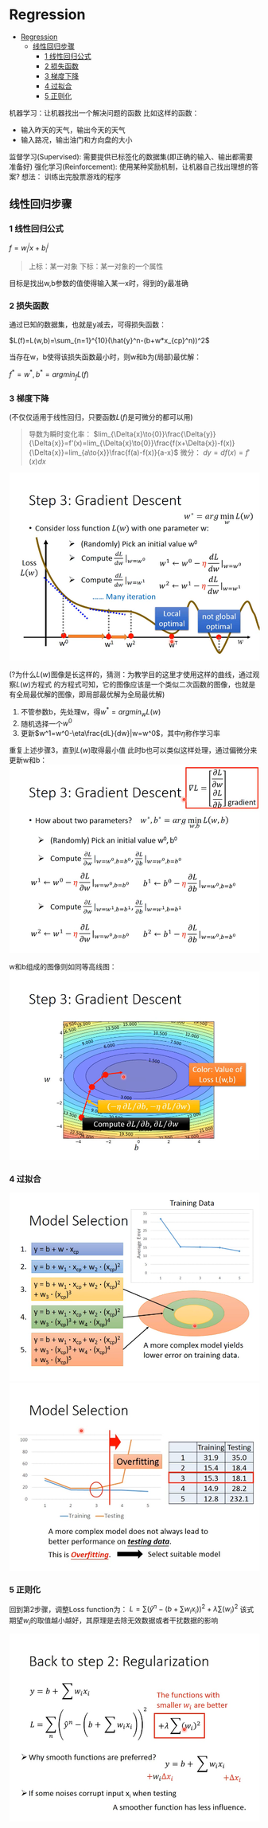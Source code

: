 # Regression

- [Regression](#regression)
  - [线性回归步骤](#线性回归步骤)
    - [1 线性回归公式](#1-线性回归公式)
    - [2 损失函数](#2-损失函数)
    - [3 梯度下降](#3-梯度下降)
    - [4 过拟合](#4-过拟合)
    - [5 正则化](#5-正则化)

机器学习：让机器找出一个解决问题的函数
比如这样的函数：

- 输入昨天的天气，输出今天的天气
- 输入路况，输出油门和方向盘的大小

监督学习(Supervised): 需要提供已标签化的数据集(即正确的输入、输出都需要准备好)
强化学习(Reinforcement): 使用某种奖励机制，让机器自己找出理想的答案?
想法： 训练出完股票游戏的程序

## 线性回归步骤

### 1 线性回归公式

$f=w_{i}^{j}x+b_{i}^{j}$

> 上标：某一对象
> 下标：某一对象的一个属性

目标是找出w,b参数的值使得输入某一x时，得到的y最准确

### 2 损失函数

通过已知的数据集，也就是y减去，可得损失函数：

$L(f)=L(w,b)=\sum_{n=1}^{10}(\hat{y}^n-(b+w*x_{cp}^n))^2$

当存在w，b使得该损失函数最小时，则w和b为(局部)最优解：

$f^*=w^*,b^*=argmin_fL(f)$

### 3 梯度下降

(不仅仅适用于线性回归，只要函数$L(f)$是可微分的都可以用)

> 导数为瞬时变化率：
> $lim_{\Delta{x}\to{0}}\frac{\Delta{y}}{\Delta{x}}=f'(x)=lim_{\Delta{x}\to{0}}\frac{f(x+\Delta{x})-f(x)}{\Delta{x}}=lim_{a\to{x}}\frac{f(a)-f(x)}{a-x}$
> 微分：
> $dy=df(x)=f'(x)dx$

![图 1](images/P3_Regression_2020-07-22_07-14-20.png)  

(?为什么$L(w)$图像是长这样的，猜测：为教学目的这里才使用这样的曲线，通过观察$L(w)$方程式 的方程式可知，它的图像应该是一个类似二次函数的图像，也就是有全局最优解的图像，即局部最优解为全局最优解)

1. 不管参数b，先处理w，得$w^*=argmin_wL(w)$
2. 随机选择一个$w^0$
3. 更新$w^1=w^0-\eta\frac{dL}{dw}|w=w^0$，其中$\eta$称作学习率

重复上述步骤3，直到$L(w)$取得最小值
此时b也可以类似这样处理，通过偏微分来更新w和b：
![图 2](images/P3_Regression_2020-07-22_07-21-37.png)  

w和b组成的图像则如同等高线图：
![图 3](images/P3_Regression_2020-07-22_07-25-05.png)  

### 4 过拟合

![图 4](images/P3_Regression_2020-07-22_07-48-15.png)  
![图 5](images/P3_Regression_2020-07-22_08-01-17.jpg)  

### 5 正则化

回到第2步骤，调整Loss function为：
$L=\sum(\hat{y}^n-(b+\sum{w_i}x_i))^2+\lambda{\sum}(w_i)^2$
该式期望$w_i$的取值越小越好，其原理是去除无效数据或者干扰数据的影响

![图 6](images/P3_Regression_2020-07-22_08-28-25.jpg)  
